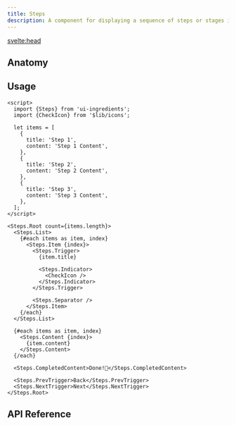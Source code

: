```yaml
---
title: Steps
description: A component for displaying a sequence of steps or stages in a process, often used for navigation or progress tracking.
---
```


<script>
  import {StepsDemo} from '$lib/demo';
  import {Anatomy} from '$lib/anatomy';
  import {Api} from '$lib/api';
  import Metadata from '$lib/metadata.svelte';
  import PageHeading from '$lib/page-heading.svelte';
</script>

<svelte:head>

  <title>UI Ingredients | {title}</title>
</svelte:head>

<Metadata title="{title}" description="{description}" />
<PageHeading title="{title}" description="{description}" />

<StepsDemo />

## Anatomy

<Anatomy id="steps" />

## Usage

```svelte
<script>
  import {Steps} from 'ui-ingredients';
  import {CheckIcon} from '$lib/icons';

  let items = [
    {
      title: 'Step 1',
      content: 'Step 1 Content',
    },
    {
      title: 'Step 2',
      content: 'Step 2 Content',
    },
    {
      title: 'Step 3',
      content: 'Step 3 Content',
    },
  ];
</script>

<Steps.Root count={items.length}>
  <Steps.List>
    {#each items as item, index}
      <Steps.Item {index}>
        <Steps.Trigger>
          {item.title}

          <Steps.Indicator>
            <CheckIcon />
          </Steps.Indicator>
        </Steps.Trigger>

        <Steps.Separator />
      </Steps.Item>
    {/each}
  </Steps.List>

  {#each items as item, index}
    <Steps.Content {index}>
      {item.content}
    </Steps.Content>
  {/each}

  <Steps.CompletedContent>Done!🚀</Steps.CompletedContent>

  <Steps.PrevTrigger>Back</Steps.PrevTrigger>
  <Steps.NextTrigger>Next</Steps.NextTrigger>
</Steps.Root>
```

## API Reference

<Api id="steps" />
